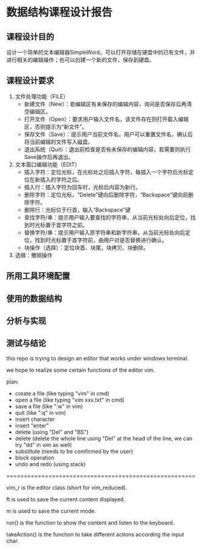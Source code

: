 # 数据结构课程设计报告
## 课程设计目的
设计一个简单的文本编辑器SimpleWord，可以打开存储在硬盘中的已有文件，并进行相关的编辑操作；也可以创建一个新的文件，保存到硬盘。

## 课程设计要求
1. 文件处理功能（FILE）
	* 新建文件（New）：若编辑区有未保存的编辑内容，询问是否保存后再清空编辑区。
	* 打开文件（Open）：要求用户输入文件名，该文件存在则打开载入编辑区，否则提示为“新文件”。
	* 保存文件（Save）：提示用户当前文件名，用户可以重置文件名，确认后将当前编辑的文件写入磁盘。
	* 退出系统（Quit）：退出前检查是否有未保存的编辑内容，若需要则执行Save操作后再退出。
2. 文本窗口编辑功能（EDIT）
	* 插入字符：定位光标，在光标处之后插入字符，每插入一个字符后光标定位在新插入的字符之后。
	* 插入行：插入字符为回车时，光标后内容为新行。
	* 删除字符：定位光标，“Delete”键向后删除字符，“Backspace”键向前删除字符。
	* 删除行：光标位于行首，输入“Backspace”键
	* 查找字符/串：提示用户输入要查找的字符串，从当前光标处向后定位，找到时光标置于首字符之前。
	* 替换字符/串：提示用户输入原字符串和新字符串，从当前光标处向后定位，找到时光标置于首字符前，由用户对是否替换进行确认。
	* 块操作（选择）：定位块首、块尾，块拷贝、块删除。
3. 选做：撤销操作
## 所用工具环境配置
## 使用的数据结构
## 分析与实现
## 测试与结论
this repo is trying to design an editor that works under windows terminal.

we hope to realize some certain functions of the editor vim.

plan:
* create a file (like typing "vim" in cmd)
* open a file (like typing "vim xxx.txt" in cmd)
* save a file (like ":w" in vim)
* quit (like ":q" in vim)
* insert character
* insert "enter"
* delete (using "Del" and "BS")
* delete (delete the whole line using "Del" at the head of the line, we can try "dd" in vim as well)
* substitute (needs to be comfirmed by the user)
* block operation
* undo and redo (using stack)

======================================================

vim_r is the editor class (short for vim_reduced).

ft is used to save the current content displayed.

m is used to save the current mode.

run() is the function to show the content and listen to the keyboard.

takeAction() is the function to take different actions according the input char.
